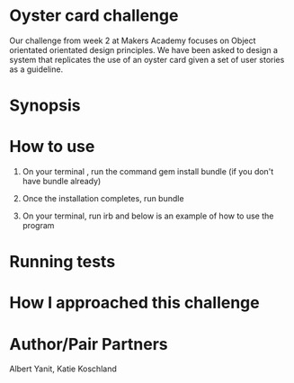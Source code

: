 Oyster card challenge
=====================
Our challenge from week 2 at Makers Academy focuses on Object orientated orientated design principles. We have been asked to design a system that replicates the use of an oyster card given a set of user stories as a guideline.

Synopsis
========

How to use
==========
1) On your terminal , run the command gem install bundle (if you don't have bundle already)

2) Once the installation completes, run bundle

3) On your terminal, run irb and below is an example of how to use the program

Running tests
=============

How I approached this challenge
===============================

Author/Pair Partners
====================
Albert Yanit, Katie Koschland
